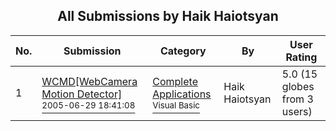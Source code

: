 ﻿<div align="center">

## All Submissions by Haik Haiotsyan

</div>

No.  | Submission | Category | By   | User Rating
---- | ---------- | -------- | ---- | -----------
1 | [WCMD\[WebCamera Motion Detector\]<br /><sup>2005-06-29 18:41:08</sup>](https://github.com/Planet-Source-Code/haik-haiotsyan-wcmd-webcamera-motion-detector__1-61415) | [Complete Applications<br /><sup>Visual Basic</sup>](../ByCategory/complete-applications__1-27.md) | Haik Haiotsyan | 5.0 (15 globes from 3 users)
